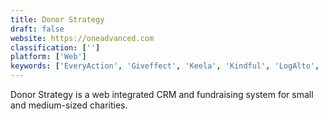 ```yaml
---
title: Donor Strategy
draft: false 
website: https://oneadvanced.com
classification: ['']
platform: ['Web']
keywords: ['EveryAction', 'Giveffect', 'Keela', 'Kindful', 'LogAlto', 'NG', 'Stratbase', 'Virtuous', 'roundCorner']
---
```

Donor Strategy is a web integrated CRM and fundraising system for small and medium-sized charities.